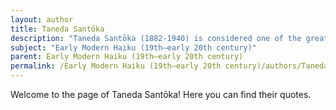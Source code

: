 ```yaml
---
layout: author
title: Taneda Santōka
description: "Taneda Santōka (1882-1940) is considered one of the great masters of free verse haiku. His poems often reflect his experiences on the road, incorporating elements of nature that provide a backdrop to his philosophical explorations."
subject: "Early Modern Haiku (19th–early 20th century)"
parent: Early Modern Haiku (19th–early 20th century)
permalink: /Early Modern Haiku (19th–early 20th century)/authors/Taneda-Santōka/
---
```


Welcome to the page of Taneda Santōka! Here you can find their quotes.
